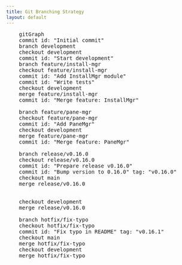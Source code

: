 ```yaml
---
title: Git Branching Strategy
layout: default
---
```


  <pre class="mermaid">
    gitGraph
    commit id: "Initial commit"
    branch development
    checkout development
    commit id: "Start development"
    branch feature/install-mgr
    checkout feature/install-mgr
    commit id: "Add InstallMgr module"
    commit id: "Write tests"
    checkout development
    merge feature/install-mgr
    commit id: "Merge feature: InstallMgr"

    branch feature/pane-mgr
    checkout feature/pane-mgr
    commit id: "Add PaneMgr"
    checkout development
    merge feature/pane-mgr
    commit id: "Merge feature: PaneMgr"

    branch release/v0.16.0
    checkout release/v0.16.0
    commit id: "Prepare release v0.16.0"
    commit id: "Bump version to 0.16.0" tag: "v0.16.0"
    checkout main
    merge release/v0.16.0
    

    checkout development
    merge release/v0.16.0

    branch hotfix/fix-typo
    checkout hotfix/fix-typo
    commit id: "Fix typo in README" tag: "v0.16.1"
    checkout main
    merge hotfix/fix-typo
    checkout development
    merge hotfix/fix-typo    
  </pre>
  <script type="module">
    import mermaid from 'https://cdn.jsdelivr.net/npm/mermaid@10/dist/mermaid.esm.min.mjs';
    mermaid.initialize({ startOnLoad: true });
  </script>